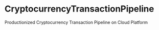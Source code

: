 # CryptocurrencyTransactionPipeline
Productionized Cryptocurrency Transaction Pipeline on Cloud Platform
